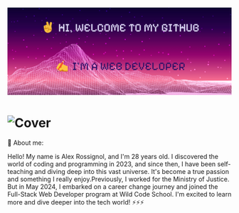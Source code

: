 #  ![Cover](https://github.com/RossAlex0/RossAlex0/blob/main/bannGitHub.jpg.png)
# ![Cover](https://www.codewars.com/users/RossAlex/badges/micro)

🔭 About me:

  Hello! My name is Alex Rossignol, and I'm 28 years old. I discovered the world of coding and programming in 2023, and since then, I have been self-teaching and diving deep into this vast universe. It's become a true passion and something I really enjoy.Previously, I worked for the Ministry of Justice. But in May 2024, I embarked on a career change journey and joined the Full-Stack Web Developer program at Wild Code School. I'm excited to learn more and dive deeper into the tech world! ⚡⚡⚡

















<!--
**RossAlex0/RossAlex0** is a ✨ _special_ ✨ repository because its `README.md` (this file) appears on your GitHub profile.

Here are some ideas to get you started:

- 🔭 I’m currently working on ...
- 🌱 I’m currently learning ...
- 👯 I’m looking to collaborate on ...
- 🤔 I’m looking for help with ...
- 💬 Ask me about ...
- 📫 How to reach me: ...
- 😄 Pronouns: ...
- ⚡ Fun fact: ...
-->

